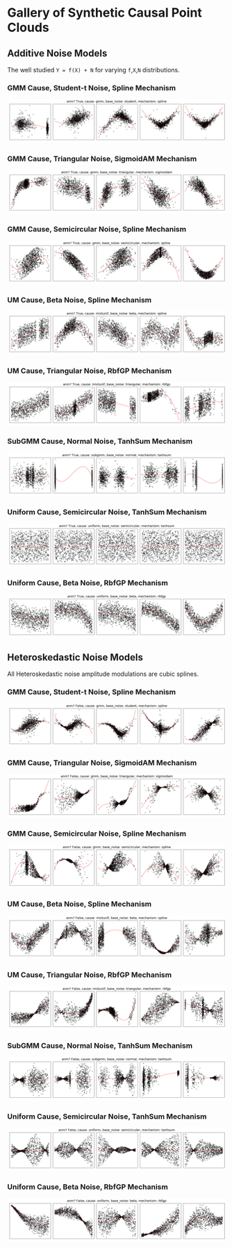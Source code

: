 # Gallery of Synthetic Causal Point Clouds

## Additive Noise Models
The well studied `Y = f(X) + N` for varying `f`,`X`,`N` distributions.

### GMM Cause, Student-t Noise, Spline Mechanism
![](./pairs/anm_True_c_gmm_bn_student_m_spline.png?raw=true)

### GMM Cause, Triangular Noise, SigmoidAM Mechanism
![](./pairs/anm_True_c_gmm_bn_triangular_m_sigmoidam.png?raw=true)


### GMM Cause, Semicircular Noise, Spline Mechanism
![](./pairs/anm_True_c_gmm_bn_semicircular_m_spline.png?raw=true)

### UM Cause, Beta Noise, Spline Mechanism
![](./pairs/anm_True_c_mixtunif_bn_beta_m_spline.png?raw=true)

### UM Cause, Triangular Noise, RbfGP Mechanism
![](./pairs/anm_True_c_mixtunif_bn_triangular_m_rbfgp.png?raw=true)

### SubGMM Cause, Normal Noise, TanhSum Mechanism
![](./pairs/anm_True_c_subgmm_bn_normal_m_tanhsum.png?raw=true)

### Uniform Cause, Semicircular Noise, TanhSum Mechanism
![](./pairs/anm_True_c_uniform_bn_semicircular_m_tanhsum.png?raw=true)

### Uniform Cause, Beta Noise, RbfGP Mechanism
![](./pairs/anm_True_c_uniform_bn_beta_m_rbfgp.png?raw=true)


## Heteroskedastic Noise Models
All Heteroskedastic noise amplitude modulations are cubic splines.

### GMM Cause, Student-t Noise, Spline Mechanism
![](./pairs/anm_False_c_gmm_bn_student_m_spline.png?raw=true)

### GMM Cause, Triangular Noise, SigmoidAM Mechanism
![](./pairs/anm_False_c_gmm_bn_triangular_m_sigmoidam.png?raw=true)


### GMM Cause, Semicircular Noise, Spline Mechanism
![](./pairs/anm_False_c_gmm_bn_semicircular_m_spline.png?raw=true)

### UM Cause, Beta Noise, Spline Mechanism
![](./pairs/anm_False_c_mixtunif_bn_beta_m_spline.png?raw=true)

### UM Cause, Triangular Noise, RbfGP Mechanism
![](./pairs/anm_False_c_mixtunif_bn_triangular_m_rbfgp.png?raw=true)

### SubGMM Cause, Normal Noise, TanhSum Mechanism
![](./pairs/anm_False_c_subgmm_bn_normal_m_tanhsum.png?raw=true)

### Uniform Cause, Semicircular Noise, TanhSum Mechanism
![](./pairs/anm_False_c_uniform_bn_semicircular_m_tanhsum.png?raw=true)

### Uniform Cause, Beta Noise, RbfGP Mechanism
![](./pairs/anm_False_c_uniform_bn_beta_m_rbfgp.png?raw=true)
